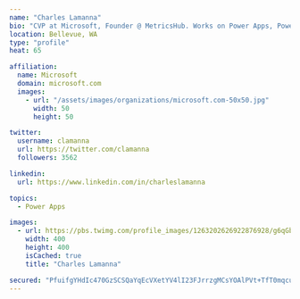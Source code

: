 ```yaml
---
name: "Charles Lamanna"
bio: "CVP at Microsoft, Founder @ MetricsHub. Works on Power Apps, Power Automate, Power Virtual Agent, Common Data Service and Dynamics 365."
location: Bellevue, WA
type: "profile"
heat: 65

affiliation:
  name: Microsoft
  domain: microsoft.com
  images:
    - url: "/assets/images/organizations/microsoft.com-50x50.jpg"
      width: 50
      height: 50

twitter:
  username: clamanna
  url: https://twitter.com/clamanna
  followers: 3562

linkedin:
  url: https://www.linkedin.com/in/charleslamanna

topics:
  - Power Apps

images:
  - url: https://pbs.twimg.com/profile_images/1263202626922876928/g6qGbHZ-_400x400.jpg
    width: 400
    height: 400
    isCached: true
    title: "Charles Lamanna"

secured: "PfuifgYHdIc470GzSCSQaYqEcVXetYV4lI23FJrrzgMCsYOAlPVt+TfT0mqcue+Dp4u1ilX/QjxCBnUJz8WzyH+WPTmZP8rjTQdvVLLOedMoM8qrs4RQWMpIupLNVinZuWMmugBnvknWABnECDtta6fk6GKIbSHxprxvhrfbu9C/RwwQOSsnjRQLrP1RkX1U3W2TOa53DrcHPR75k+3IWZ7uHugJemFArF7xlsKnAwfxEor9lEMPNRlZM7Q+eBsrw0QxgasvrX9b4LAT2X31IXM4i7o1x093VZzDY3+x5ufJzbGL0Db/4XpWAjuZKyTC1AHhZ24wrG5JmClwE6ULFGR4cWo65k5ytgHOs+eLD7wTQTXYr+d/hSL+yAEQD7zqDL8hSF50mUgJDjusbthLg4akA+hDYoWAwfpnieiovmA=;vxdGAEyUTUoQ4ilI11hRBw=="
---
```


